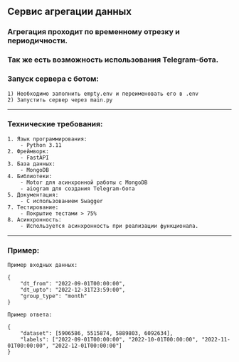 ## Сервис агрегации данных

### Агрегация проходит по временному отрезку и периодичности.
### Так же есть возможность использования Telegram-бота.

### Запуск сервера с ботом:
```
1) Необходимо заполнить empty.env и переименовать его в .env
2) Запустить сервер через main.py
```


<hr>

### Технические требования:
```
1. Язык программирования:
    - Python 3.11
2. Фреймворк:
    - FastAPI
3. База данных:
    - MongoDB
4. Библиотеки:
    - Motor для асинхронной работы с MongoDB
    - aiogram для создания Telegram-бота
5. Документация:
    - С использованием Swagger
7. Тестирование:
    - Покрытие тестами > 75%
8. Асинхронность:
    - Используется асинхронность при реализации функционала.
```
<hr>

### Пример:
```
Пример входных данных:

{
    "dt_from": "2022-09-01T00:00:00",
    "dt_upto": "2022-12-31T23:59:00",
    "group_type": "month"
}

Пример ответа:

{
    "dataset": [5906586, 5515874, 5889803, 6092634],
    "labels": ["2022-09-01T00:00:00", "2022-10-01T00:00:00", "2022-11-01T00:00:00", "2022-12-01T00:00:00"]
}
```